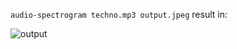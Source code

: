 `audio-spectrogram techno.mp3 output.jpeg` result in:

![output](https://user-images.githubusercontent.com/19514176/201485392-7bdc7729-f3da-4b06-a926-25f711f13426.jpeg)
